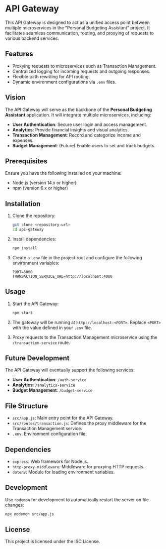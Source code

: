 
# API Gateway

This API Gateway is designed to act as a unified access point between multiple microservices in the "Personal Budgeting Assistant" project. It facilitates seamless communication, routing, and proxying of requests to various backend services. 

## Features

- Proxying requests to microservices such as Transaction Management.
- Centralized logging for incoming requests and outgoing responses.
- Flexible path rewriting for API routing.
- Dynamic environment configurations via `.env` files.

## Vision

The API Gateway will serve as the backbone of the **Personal Budgeting Assistant** application. It will integrate multiple microservices, including:

- **User Authentication**: Secure user login and access management.
- **Analytics**: Provide financial insights and visual analytics.
- **Transaction Management**: Record and categorize income and expenses.
- **Budget Management**: (Future) Enable users to set and track budgets.

## Prerequisites

Ensure you have the following installed on your machine:

- Node.js (version 14.x or higher)
- npm (version 6.x or higher)

## Installation

1. Clone the repository:
   ```bash
   git clone <repository-url>
   cd api-gateway
   ```

2. Install dependencies:
   ```bash
   npm install
   ```

3. Create a `.env` file in the project root and configure the following environment variables:
   ```env
   PORT=3000
   TRANSACTION_SERVICE_URL=http://localhost:4000
   ```

## Usage

1. Start the API Gateway:
   ```bash
   npm start
   ```

2. The gateway will be running at `http://localhost:<PORT>`. Replace `<PORT>` with the value defined in your `.env` file.

3. Proxy requests to the Transaction Management microservice using the `/transaction-service` route.

## Future Development

The API Gateway will eventually support the following services:

- **User Authentication**: `/auth-service`
- **Analytics**: `/analytics-service`
- **Budget Management**: `/budget-service`

## File Structure

- `src/app.js`: Main entry point for the API Gateway.
- `src/routes/transaction.js`: Defines the proxy middleware for the Transaction Management service.
- `.env`: Environment configuration file.

## Dependencies

- `express`: Web framework for Node.js.
- `http-proxy-middleware`: Middleware for proxying HTTP requests.
- `dotenv`: Module for loading environment variables.

## Development

Use `nodemon` for development to automatically restart the server on file changes:
```bash
npx nodemon src/app.js
```

## License

This project is licensed under the ISC License.
